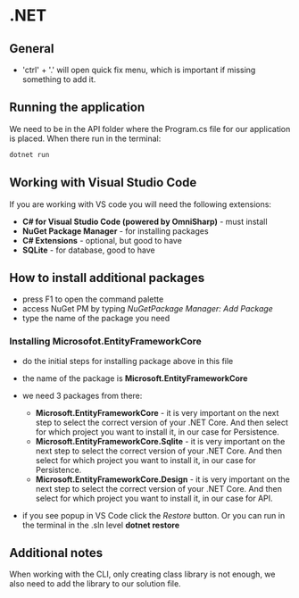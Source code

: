 # .NET

## General

- 'ctrl' + '.' will open quick fix menu, which is important if missing something to add it.

## Running the application

We need to be in the API folder where the Program.cs file for our application is placed. When there run in the terminal:

```bash
dotnet run
```

## Working with Visual Studio Code

If you are working with VS code you will need the following extensions:

- **C# for Visual Studio Code (powered by OmniSharp)** - must install
- **NuGet Package Manager** - for installing packages
- **C# Extensions** - optional, but good to have
- **SQLite** - for database, good to have

## How to install additional packages

- press F1 to open the command palette
- access NuGet PM by typing *NuGetPackage Manager: Add Package*
- type the name of the package you need

### Installing Microsofot.EntityFrameworkCore

- do the initial steps for installing package above in this file
- the name of the package is **Microsoft.EntityFrameworkCore**
- we need 3 packages from there:

    - **Microsoft.EntityFrameworkCore** - it is very important on the next step to select the correct version of your .NET Core. And then select for which project you want to install it, in our case for Persistence.
    - **Microsoft.EntityFrameworkCore.Sqlite** - it is very important on the next step to select the correct version of your .NET Core. And then select for which project you want to install it, in our case for Persistence.
    - **Microsoft.EntityFrameworkCore.Design** - it is very important on the next step to select the correct version of your .NET Core. And then select for which project you want to install it, in our case for API.

- if you see popup in VS Code click the *Restore* button. Or you can run in the terminal in the .sln level **dotnet restore**

## Additional notes

When working with the CLI, only creating class library is not enough, we also need to add the library to our solution file.


